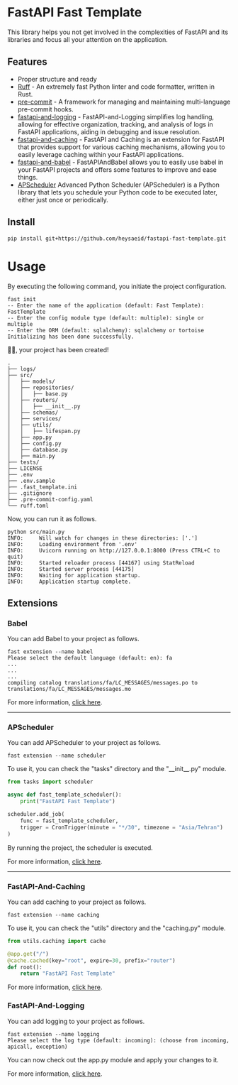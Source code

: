 # FastAPI Fast Template
This library helps you not get involved in the complexities of FastAPI and its libraries and focus all your attention on the application.


## Features
- Proper structure and ready
- [Ruff](https://github.com/astral-sh/ruff) - An extremely fast Python linter and code formatter, written in Rust.
- [pre-commit](https://pre-commit.com/) - A framework for managing and maintaining multi-language pre-commit hooks.
- [fastapi-and-logging](https://github.com/heysaeid/fastapi-and-logging) - FastAPI-and-Logging simplifies log handling, allowing for effective organization, tracking, and analysis of logs in FastAPI applications, aiding in debugging and issue resolution.
- [fastapi-and-caching](https://github.com/heysaeid/fastapi-and-caching) - FastAPI and Caching is an extension for FastAPI that provides support for various caching mechanisms, allowing you to easily leverage caching within your FastAPI applications.
- [fastapi-and-babel](https://github.com/heysaeid/fastapi-and-babel.git) - FastAPIAndBabel allows you to easily use babel in your FastAPI projects and offers some features to improve and ease things.
- [APScheduler](https://apscheduler.readthedocs.io/en/3.x/) Advanced Python Scheduler (APScheduler) is a Python library that lets you schedule your Python code to be executed later, either just once or periodically.


## Install
```
pip install git+https://github.com/heysaeid/fastapi-fast-template.git
```


# Usage
By executing the following command, you initiate the project configuration.

```shell
fast init
-- Enter the name of the application (default: Fast Template): FastTemplate
-- Enter the config module type (default: multiple): single or multiple
-- Enter the ORM (default: sqlalchemy): sqlalchemy or tortoise
Initializing has been done successfully.
```
🥳🥳, your project has been created!


```
.
├── logs/
├── src/
│   ├── models/
│   ├── repositories/
│   │   ├── base.py
│   ├── routers/
│   │   ├── __init__.py
│   ├── schemas/
│   ├── services/
│   ├── utils/
│   │   ├── lifespan.py
│   ├── app.py
│   ├── config.py
│   ├── database.py
│   ├── main.py
├── tests/
├── LICENSE
├── .env
├── .env.sample
├── .fast_template.ini
├── .gitignore
├── .pre-commit-config.yaml
└── ruff.toml
```
Now, you can run it as follows.
```shell
python src/main.py
INFO:     Will watch for changes in these directories: ['.']
INFO:     Loading environment from '.env'
INFO:     Uvicorn running on http://127.0.0.1:8000 (Press CTRL+C to quit)
INFO:     Started reloader process [44167] using StatReload
INFO:     Started server process [44175]
INFO:     Waiting for application startup.
INFO:     Application startup complete.
```

## Extensions
### Babel
You can add Babel to your project as follows.
```
fast extension --name babel
Please select the default language (default: en): fa
...
...
...
compiling catalog translations/fa/LC_MESSAGES/messages.po to translations/fa/LC_MESSAGES/messages.mo

```
For more information, [click here](https://github.com/heysaeid/fastapi-and-babel).

<hr>

### APScheduler
You can add APScheduler to your project as follows.
```
fast extension --name scheduler
```
To use it, you can check the "tasks" directory and the "\_\_init__.py" module.
```python
from tasks import scheduler

async def fast_template_scheduler():
    print("FastAPI Fast Template")

scheduler.add_job(
    func = fast_template_scheduler,
    trigger = CronTrigger(minute = "*/30", timezone = "Asia/Tehran")
)
```
By running the project, the scheduler is executed.

For more information, [click here](https://apscheduler.readthedocs.io/en/3.x/).
<hr>

### FastAPI-And-Caching
You can add caching to your project as follows.
```
fast extension --name caching
```

To use it, you can check the "utils" directory and the "caching.py" module.
```python
from utils.caching import cache

@app.get("/")
@cache.cached(key="root", expire=30, prefix="router")
def root():
    return "FastAPI Fast Template"
```

For more information, [click here](https://github.com/heysaeid/fastapi-and-caching).


### FastAPI-And-Logging
You can add logging to your project as follows.
```
fast extension --name logging
Please select the log type (default: incoming): (choose from incoming, apicall, exception)
```
You can now check out the app.py module and apply your changes to it.

For more information, [click here](https://github.com/heysaeid/fastapi-and-logging).
